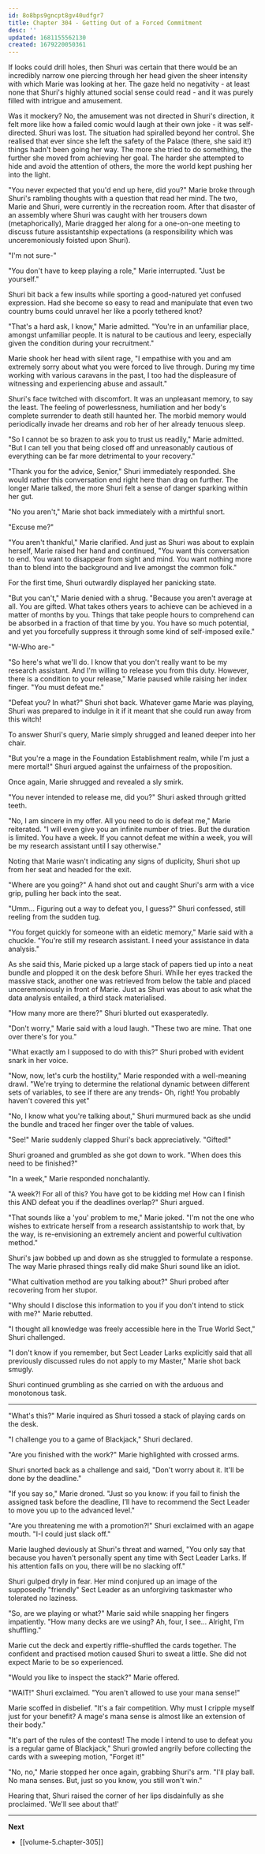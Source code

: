 ```yaml
---
id: 8o8bps9gncpt8gv40udfgr7
title: Chapter 304 - Getting Out of a Forced Commitment
desc: ''
updated: 1681155562130
created: 1679220050361
---
```


If looks could drill holes, then Shuri was certain that there would be an incredibly narrow one piercing through her head given the sheer intensity with which Marie was looking at her. The gaze held no negativity - at least none that Shuri's highly attuned social sense could read - and it was purely filled with intrigue and amusement.

Was it mockery? No, the amusement was not directed in Shuri's direction, it felt more like how a failed comic would laugh at their own joke - it was self-directed. Shuri was lost. The situation had spiralled beyond her control. She realised that ever since she left the safety of the Palace (there, she said it!) things hadn't been going her way. The more she tried to do something, the further she moved from achieving her goal. The harder she attempted to hide and avoid the attention of others, the more the world kept pushing her into the light.

"You never expected that you'd end up here, did you?" Marie broke through Shuri's rambling thoughts with a question that read her mind. The two, Marie and Shuri, were currently in the recreation room. After that disaster of an assembly where Shuri was caught with her trousers down (metaphorically), Marie dragged her along for a one-on-one meeting to discuss future assistantship expectations (a responsibility which was unceremoniously foisted upon Shuri).

"I'm not sure-"

"You don't have to keep playing a role," Marie interrupted. "Just be yourself."

Shuri bit back a few insults while sporting a good-natured yet confused expression. Had she become so easy to read and manipulate that even two country bums could unravel her like a poorly tethered knot?

"That's a hard ask, I know," Marie admitted. "You're in an unfamiliar place, amongst unfamiliar people. It is natural to be cautious and leery, especially given the condition during your recruitment."

Marie shook her head with silent rage, "I empathise with you and am extremely sorry about what you were forced to live through. During my time working with various caravans in the past, I too had the displeasure of witnessing and experiencing abuse and assault."

Shuri's face twitched with discomfort. It was an unpleasant memory, to say the least. The feeling of powerlessness, humiliation and her body's complete surrender to death still haunted her. The morbid memory would periodically invade her dreams and rob her of her already tenuous sleep.

"So I cannot be so brazen to ask you to trust us readily," Marie admitted. "But I can tell you that being closed off and unreasonably cautious of everything can be far more detrimental to your recovery."

"Thank you for the advice, Senior," Shuri immediately responded. She would rather this conversation end right here than drag on further. The longer Marie talked, the more Shuri felt a sense of danger sparking within her gut.

"No you aren't," Marie shot back immediately with a mirthful snort.

"Excuse me?"

"You aren't thankful," Marie clarified. And just as Shuri was about to explain herself, Marie raised her hand and continued, "You want this conversation to end. You want to disappear from sight and mind. You want nothing more than to blend into the background and live amongst the common folk."

For the first time, Shuri outwardly displayed her panicking state.

"But you can't," Marie denied with a shrug. "Because you aren't average at all. You are gifted. What takes others years to achieve can be achieved in a matter of months by you. Things that take people hours to comprehend can be absorbed in a fraction of that time by you. You have so much potential, and yet you forcefully suppress it through some kind of self-imposed exile."

"W-Who are-"

"So here's what we'll do. I know that you don't really want to be my research assistant. And I'm willing to release you from this duty. However, there is a condition to your release," Marie paused while raising her index finger. "You must defeat me."

"Defeat you? In what?" Shuri shot back. Whatever game Marie was playing, Shuri was prepared to indulge in it if it meant that she could run away from this witch!

To answer Shuri's query, Marie simply shrugged and leaned deeper into her chair.

"But you're a mage in the Foundation Establishment realm, while I'm just a mere mortal!" Shuri argued against the unfairness of the proposition.

Once again, Marie shrugged and revealed a sly smirk.

"You never intended to release me, did you?" Shuri asked through gritted teeth.

"No, I am sincere in my offer. All you need to do is defeat me," Marie reiterated. "I will even give you an infinite number of tries. But the duration is limited. You have a week. If you cannot defeat me within a week, you will be my research assistant until I say otherwise."

Noting that Marie wasn't indicating any signs of duplicity, Shuri shot up from her seat and headed for the exit.

"Where are you going?" A hand shot out and caught Shuri's arm with a vice grip, pulling her back into the seat.

"Umm... Figuring out a way to defeat you, I guess?" Shuri confessed, still reeling from the sudden tug.

"You forget quickly for someone with an eidetic memory," Marie said with a chuckle. "You're still my research assistant. I need your assistance in data analysis."

As she said this, Marie picked up a large stack of papers tied up into a neat bundle and plopped it on the desk before Shuri. While her eyes tracked the massive stack, another one was retrieved from below the table and placed unceremoniously in front of Marie. Just as Shuri was about to ask what the data analysis entailed, a third stack materialised.

"How many more are there?" Shuri blurted out exasperatedly.

"Don't worry," Marie said with a loud laugh. "These two are mine. That one over there's for you."

"What exactly am I supposed to do with this?" Shuri probed with evident snark in her voice.

"Now, now, let's curb the hostility," Marie responded with a well-meaning drawl. "We're trying to determine the relational dynamic between different sets of variables, to see if there are any trends- Oh, right! You probably haven't covered this yet"

"No, I know what you're talking about," Shuri murmured back as she undid the bundle and traced her finger over the table of values.

"See!" Marie suddenly clapped Shuri's back appreciatively. "Gifted!"

Shuri groaned and grumbled as she got down to work. "When does this need to be finished?"

"In a week," Marie responded nonchalantly.

"A week?! For all of this? You have got to be kidding me! How can I finish this AND defeat you if the deadlines overlap?" Shuri argued.

"That sounds like a 'you' problem to me," Marie joked. "I'm not the one who wishes to extricate herself from a research assistantship to work that, by the way, is re-envisioning an extremely ancient and powerful cultivation method."

Shuri's jaw bobbed up and down as she struggled to formulate a response. The way Marie phrased things really did make Shuri sound like an idiot.

"What cultivation method are you talking about?" Shuri probed after recovering from her stupor.

"Why should I disclose this information to you if you don't intend to stick with me?" Marie rebutted.

"I thought all knowledge was freely accessible here in the True World Sect," Shuri challenged.

"I don't know if you remember, but Sect Leader Larks explicitly said that all previously discussed rules do not apply to my Master," Marie shot back smugly.

Shuri continued grumbling as she carried on with the arduous and monotonous task.

____

"What's this?" Marie inquired as Shuri tossed a stack of playing cards on the desk.

"I challenge you to a game of Blackjack," Shuri declared.

"Are you finished with the work?" Marie highlighted with crossed arms.

Shuri snorted back as a challenge and said, "Don't worry about it. It'll be done by the deadline."

"If you say so," Marie droned. "Just so you know: if you fail to finish the assigned task before the deadline, I’ll have to recommend the Sect Leader to move you up to the advanced level."

"Are you threatening me with a promotion?!" Shuri exclaimed with an agape mouth. "I-I could just slack off."

Marie laughed deviously at Shuri's threat and warned, "You only say that because you haven't personally spent any time with Sect Leader Larks. If his attention falls on you, there will be no slacking off."

Shuri gulped dryly in fear. Her mind conjured up an image of the supposedly "friendly" Sect Leader as an unforgiving taskmaster who tolerated no laziness.

"So, are we playing or what?" Marie said while snapping her fingers impatiently. "How many decks are we using? Ah, four, I see... Alright, I'm shuffling."

Marie cut the deck and expertly riffle-shuffled the cards together. The confident and practised motion caused Shuri to sweat a little. She did not expect Marie to be so experienced.

"Would you like to inspect the stack?" Marie offered.

"WAIT!" Shuri exclaimed. "You aren't allowed to use your mana sense!"

Marie scoffed in disbelief. "It's a fair competition. Why must I cripple myself just for your benefit? A mage's mana sense is almost like an extension of their body."

"It's part of the rules of the contest! The mode I intend to use to defeat you is a regular game of Blackjack," Shuri growled angrily before collecting the cards with a sweeping motion, "Forget it!"

"No, no," Marie stopped her once again, grabbing Shuri's arm. "I'll play ball. No mana senses. But, just so you know, you still won't win."

Hearing that, Shuri raised the corner of her lips disdainfully as she proclaimed. 'We'll see about that!'

____

**Next**
* [[volume-5.chapter-305]]